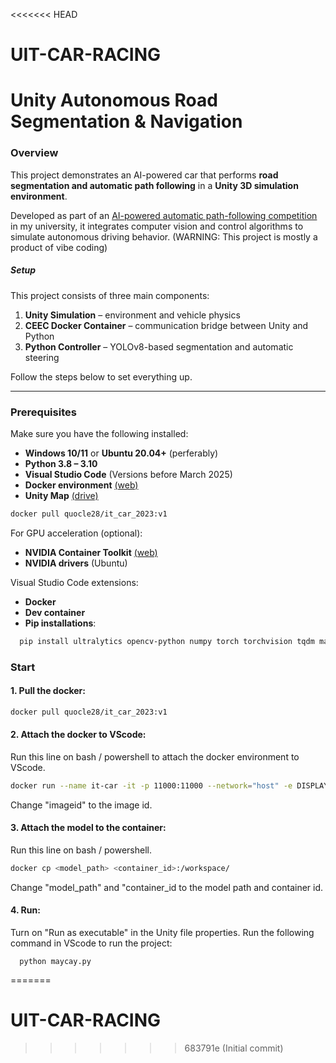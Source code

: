 <<<<<<< HEAD
# UIT-CAR-RACING
# Unity Autonomous Road Segmentation & Navigation


### Overview
This project demonstrates an AI-powered car that performs **road segmentation and automatic path following** in a **Unity 3D simulation environment**.

Developed as part of an [AI-powered automatic path-following competition](https://www.facebook.com/share/p/17i8UeiL9j/) in my university, it integrates computer vision and control algorithms to simulate autonomous driving behavior. (WARNING: This project is mostly a product of vibe coding)

#####  Setup

This project consists of three main components:
1. **Unity Simulation**        –   environment and vehicle physics
2. **CEEC Docker Container**   –   communication bridge between Unity and Python
3. **Python Controller**       –   YOLOv8-based segmentation and automatic steering

Follow the steps below to set everything up.

---

### Prerequisites

Make sure you have the following installed:

- **Windows 10/11** or **Ubuntu 20.04+** (perferably)
- **Python 3.8 – 3.10**
- **Visual Studio Code** (Versions before March 2025)
- **Docker environment** [(web)](https://www.digitalocean.com/community/tutorials/how-to-install-and-use-docker-on-ubuntu-20-04)
- **Unity Map** [(drive)](https://drive.google.com/file/d/1On6iAmioqvXPbQl20_R3ndLwDB5msQj9/view)
```bash
docker pull quocle28/it_car_2023:v1
```

For GPU acceleration (optional):
- **NVIDIA Container Toolkit** [(web)](https://docs.nvidia.com/datacenter/cloud-native/container-toolkit/latest/install-guide.html)
- **NVIDIA drivers** (Ubuntu)

Visual Studio Code extensions:
- **Docker**
- **Dev container**
- **Pip installations**:
```bash
  pip install ultralytics opencv-python numpy torch torchvision tqdm matplotlib
```

### Start
#### 1. Pull the docker:
```bash
docker pull quocle28/it_car_2023:v1
```
#### 2. Attach the docker to VScode:

Run this line on bash / powershell to attach the docker environment to VScode.
```bash
docker run --name it-car -it -p 11000:11000 --network="host" -e DISPLAY=$DISPLAY -v /tmp/.X11-unix:/tmp/.X11-unix --gpus all <imageid>
```
Change "imageid" to the image id.

#### 3. Attach the model to the container:

Run this line on bash / powershell.
```bash
docker cp <model_path> <container_id>:/workspace/
```
Change "model_path" and "container_id to the model path and container id.

#### 4. Run:
Turn on "Run as executable" in the Unity file properties.
Run the following command in VScode to run the project:
```
  python maycay.py
```
=======
# UIT-CAR-RACING
>>>>>>> 683791e (Initial commit)
